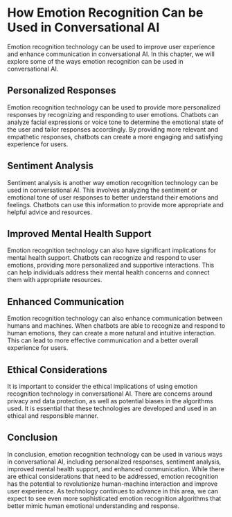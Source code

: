 How Emotion Recognition Can be Used in Conversational AI
=============================================================================================================

Emotion recognition technology can be used to improve user experience and enhance communication in conversational AI. In this chapter, we will explore some of the ways emotion recognition can be used in conversational AI.

Personalized Responses
----------------------

Emotion recognition technology can be used to provide more personalized responses by recognizing and responding to user emotions. Chatbots can analyze facial expressions or voice tone to determine the emotional state of the user and tailor responses accordingly. By providing more relevant and empathetic responses, chatbots can create a more engaging and satisfying experience for users.

Sentiment Analysis
------------------

Sentiment analysis is another way emotion recognition technology can be used in conversational AI. This involves analyzing the sentiment or emotional tone of user responses to better understand their emotions and feelings. Chatbots can use this information to provide more appropriate and helpful advice and resources.

Improved Mental Health Support
------------------------------

Emotion recognition technology can also have significant implications for mental health support. Chatbots can recognize and respond to user emotions, providing more personalized and supportive interactions. This can help individuals address their mental health concerns and connect them with appropriate resources.

Enhanced Communication
----------------------

Emotion recognition technology can also enhance communication between humans and machines. When chatbots are able to recognize and respond to human emotions, they can create a more natural and intuitive interaction. This can lead to more effective communication and a better overall experience for users.

Ethical Considerations
----------------------

It is important to consider the ethical implications of using emotion recognition technology in conversational AI. There are concerns around privacy and data protection, as well as potential biases in the algorithms used. It is essential that these technologies are developed and used in an ethical and responsible manner.

Conclusion
----------

In conclusion, emotion recognition technology can be used in various ways in conversational AI, including personalized responses, sentiment analysis, improved mental health support, and enhanced communication. While there are ethical considerations that need to be addressed, emotion recognition has the potential to revolutionize human-machine interaction and improve user experience. As technology continues to advance in this area, we can expect to see even more sophisticated emotion recognition algorithms that better mimic human emotional understanding and response.
